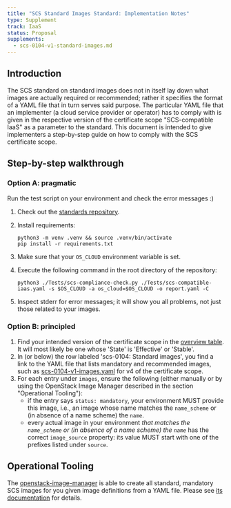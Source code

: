 ```yaml
---
title: "SCS Standard Images Standard: Implementation Notes"
type: Supplement
track: IaaS
status: Proposal
supplements:
  - scs-0104-v1-standard-images.md
---
```


## Introduction

The SCS standard on standard images does not in itself lay down what images are actually
required or recommended; rather it specifies the format of a YAML file that in turn serves
said purpose. The particular YAML file that an implementer (a cloud service provider or operator)
has to comply with is given in the respective version of the certificate scope "SCS-compatible IaaS"
as a parameter to the standard. This document is intended to give implementers a
step-by-step guide on how to comply with the SCS certificate scope.

## Step-by-step walkthrough

### Option A: pragmatic

Run the test script on your environment and check the error messages :)

1. Check out the [standards repository](https://github.com/SovereignCloudStack/standards).
2. Install requirements:

   ```shell
   python3 -m venv .venv && source .venv/bin/activate
   pip install -r requirements.txt 
   ```

3. Make sure that your `OS_CLOUD` environment variable is set.
4. Execute the following command in the root directory of the repository:

   ```shell
   python3 ./Tests/scs-compliance-check.py ./Tests/scs-compatible-iaas.yaml -s $OS_CLOUD -a os_cloud=$OS_CLOUD -o report.yaml -C
   ```

5. Inspect stderr for error messages; it will show you all problems, not just those related to your images.

### Option B: principled

1. Find your intended version of the certificate scope in the [overview table](https://docs.scs.community/standards/scs-compatible-iaas). It will most likely be one whose 'State' is 'Effective' or 'Stable'.
2. In (or below) the row labeled 'scs-0104: Standard images', you find a link to the YAML file that lists mandatory and recommended images, such as [scs-0104-v1-images.yaml](https://github.com/SovereignCloudStack/standards/blob/main/Tests/iaas/scs-0104-v1-images.yaml) for v4 of the certificate scope.
3. For each entry under `images`, ensure the following (either manually or by using the OpenStack Image Manager described in the section "Operational Tooling"):
   - if the entry says `status: mandatory`, your environment MUST provide this image, i.e., an image whose name matches the `name_scheme` or (in absence of a name scheme) the `name`.
   - every actual image in your environment _that matches the `name_scheme` or (in absence of a name scheme) the `name`_ has the correct `image_source` property: its value MUST start with one of the prefixes listed under `source`.

## Operational Tooling

The [openstack-image-manager](https://github.com/osism/openstack-image-manager) is able to
create all standard, mandatory SCS images for you given image definitions from a YAML file.
Please see [its documentation](https://docs.scs.community/docs/iaas/components/image-manager/) for details.
